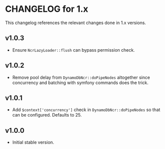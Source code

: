# CHANGELOG for 1.x
This changelog references the relevant changes done in 1.x versions.


## v1.0.3
* Ensure `NcrLazyLoader::flush` can bypass permission check.
 

## v1.0.2
* Remove pool delay from `DynamoDbNcr::doPipeNodes` altogether since concurrency and batching with symfony commands does the trick.


## v1.0.1
* Add `$context['concurrency']` check in `DynamoDbNcr::doPipeNodes` so that can be configured. Defaults to 25.


## v1.0.0
* Initial stable version.
